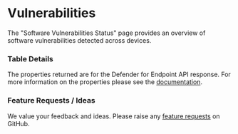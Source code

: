 # Vulnerabilities

The "Software Vulnerabilities Status" page provides an overview of software vulnerabilities detected across devices.

### Table Details

The properties returned are for the Defender for Endpoint API response. For more information on the properties please see the [documentation](https://learn.microsoft.com/en-us/defender-endpoint/api/get-assessment-software-vulnerabilities#15-properties).

### Feature Requests / Ideas

We value your feedback and ideas. Please raise any [feature requests](https://github.com/KelvinTegelaar/CIPP/issues/new?assignees=\&labels=enhancement%2Cno-priority\&projects=\&template=feature.yml\&title=%5BFeature+Request%5D%3A+) on GitHub.
